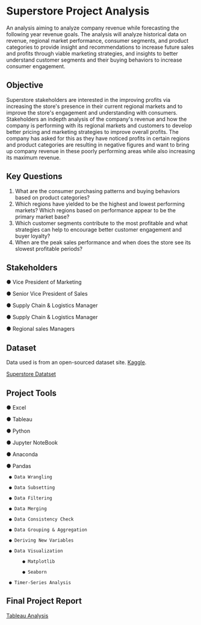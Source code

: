 # Superstore Project Analysis
An analysis aiming to analyze company revenue while forecasting the following year revenue goals. The analysis will analyze historical data on revenue, regional market performance, consumer segments, and product categories to provide insight and recommendations to increase future sales and profits through viable marketing strategies, and insights to better understand customer segments and their buying behaviors to increase consumer engagement. 

## Objective
Superstore stakeholders are interested in the improving profits via increasing the store's presence in their current regional markets and to improve the store's engagement and understanding with consumers. Stakeholders an indepth analysis of the company's revenue and how the company is performing with its regional markets and customers to develop better pricing and marketing strategies to improve overall profits. The company has asked for this as they have noticed profits in certain regions and product categories are resulting in negative figures and want to bring up company revenue in these poorly performing areas while also increasing its maximum revenue. 

## Key Questions
1) What are the consumer purchasing patterns and buying behaviors based on product categories?
2) Which regions have yielded to be the highest and lowest performing markets? Which regions based on performance appear to be the primary market base?
3) Which customer segments contribute to the most profitable and what strategies can help to encourage better customer engagement and buyer loyalty?
4) When are the peak sales performance and when does the store see its slowest profitable periods?

## Stakeholders
● Vice President of Marketing

● Senior Vice President of Sales

● Supply Chain & Logistics Manager

● Supply Chain & Logistics Manager

● Regional sales Managers

## Dataset
Data used is from an open-sourced dataset site. 
[Kaggle](https://www.kaggle.com/datasets/vivek468/superstore-dataset-final/data).

[Superstore Datatset](https://github.com/ricdball/Superstore-Project-Analysis/blob/main/Superstore/02%20Data/Prepared%20Data/product_sales_clusters.csv)

## Project Tools
● Excel

● Tableau

● Python

● Jupyter NoteBook

● Anaconda

● Pandas

     ● Data Wrangling 

     ● Data Subsetting

     ● Data Filtering

     ● Data Merging

     ● Data Consistency Check

     ● Data Grouping & Aggregation

     ● Deriving New Variables

     ● Data Visualization

          ● Matplotlib

          ● Seaborn

     ● Timer-Series Analysis

## Final Project Report
[Tableau Analysis](https://public.tableau.com/app/profile/drew.ballinger/viz/SuperstoreProjectAnalysis/SuperstoreOverview?publish=yes)
